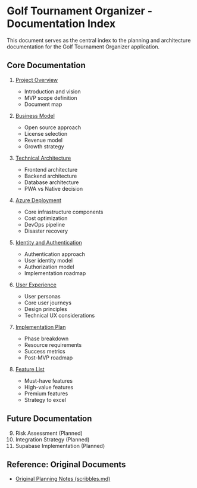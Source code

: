 # Golf Tournament Organizer - Documentation Index

This document serves as the central index to the planning and architecture documentation for the Golf Tournament Organizer application.

## Core Documentation

1. [Project Overview](project-overview.md)
   - Introduction and vision
   - MVP scope definition
   - Document map

2. [Business Model](business-model.md)
   - Open source approach
   - License selection
   - Revenue model
   - Growth strategy

3. [Technical Architecture](technical-architecture.md)
   - Frontend architecture
   - Backend architecture
   - Database architecture
   - PWA vs Native decision

4. [Azure Deployment](azure-deployment.md)
   - Core infrastructure components
   - Cost optimization
   - DevOps pipeline
   - Disaster recovery

5. [Identity and Authentication](identity-authentication.md)
   - Authentication approach
   - User identity model
   - Authorization model
   - Implementation roadmap

6. [User Experience](user-experience.md)
   - User personas
   - Core user journeys
   - Design principles
   - Technical UX considerations

7. [Implementation Plan](implementation-plan.md)
   - Phase breakdown
   - Resource requirements
   - Success metrics
   - Post-MVP roadmap

8. [Feature List](feature-list.md)
   - Must-have features
   - High-value features
   - Premium features
   - Strategy to excel

## Future Documentation

9. Risk Assessment (Planned)
10. Integration Strategy (Planned)
11. Supabase Implementation (Planned)

## Reference: Original Documents
- [Original Planning Notes (scribbles.md)](scribbles.md)
